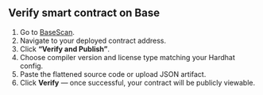 ## Verify smart contract on Base
1. Go to [BaseScan](https://basescan.org/).
2. Navigate to your deployed contract address.
3. Click **“Verify and Publish”**.
4. Choose compiler version and license type matching your Hardhat config.
5. Paste the flattened source code or upload JSON artifact.
6. Click **Verify** — once successful, your contract will be publicly viewable.
